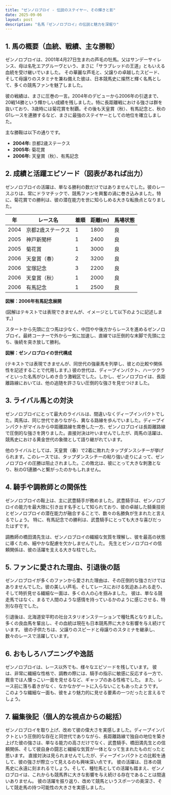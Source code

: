 ```yaml
---
title: "ゼンノロブロイ - 伝説のステイヤー、その輝きと影"
date: 2025-09-06
layout: post
description: "名馬『ゼンノロブロイ』の伝説と魅力を深堀り"
---
```


## 1. 馬の概要（血統、戦績、主な勝鞍）

ゼンノロブロイは、2001年4月27日生まれの芦毛の牡馬。父はサンデーサイレンス、母は名牝エアグルーヴという、まさに「サラブレッドの王道」ともいえる血統を受け継いでいました。  その華麗な芦毛と、父譲りの卓越したスピード、そして母譲りのスタミナを兼ね備えた彼は、日本競馬史に燦然と輝く名馬として、多くの競馬ファンを魅了しました。

彼の戦績は、まさに圧巻の一言。2004年のデビューから2006年の引退まで、20戦14勝という輝かしい成績を残しました。特に長距離戦における強さは群を抜いており、3歳時には菊花賞を制覇。その後も天皇賞（秋）、有馬記念と、秋のG1レースを連勝するなど、まさに最強のステイヤーとしての地位を確立しました。

主な勝鞍は以下の通りです。

* **2004年:** 京都2歳ステークス
* **2005年:** 菊花賞
* **2006年:** 天皇賞（秋）、有馬記念


## 2. 成績と活躍エピソード（図表があれば出力）

ゼンノロブロイの活躍は、単なる勝利の数だけではありませんでした。彼のレースぶりは、常にドラマチックで、競馬ファンを興奮の渦に巻き込みました。特に、菊花賞での勝利は、彼の潜在能力を世に知らしめる大きな転換点となりました。

| 年 | レース名          | 着順 | 距離(m) | 馬場状態 |
|---|-----------------|-----|---------|---------|
| 2004 | 京都2歳ステークス | 1   | 1800     | 良       |
| 2005 | 神戸新聞杯        | 1   | 2400     | 良       |
| 2005 | 菊花賞          | 1   | 3000     | 良       |
| 2006 | 天皇賞（春）      | 2   | 3200     | 良       |
| 2006 | 宝塚記念        | 3   | 2200     | 良       |
| 2006 | 天皇賞（秋）      | 1   | 2000     | 良       |
| 2006 | 有馬記念        | 1   | 2500     | 良       |


**図解：2006年有馬記念展開**

(図解はテキストでは表現できませんが、イメージとして以下のように記述します。)

スタートから先頭に立つ馬は少なく、中団やや後方からレースを進めるゼンノロブロイ。最終コーナーで外から一気に加速し、直線では圧倒的な末脚で先頭に立ち、後続を突き放して勝利。


**図解：ゼンノロブロイの世代構成**

(テキストでは表現できませんが、同世代の強豪馬を列挙し、彼との比較や関係性を記述することで代用します。)  彼の世代は、ディープインパクト、ハーツクライといった名馬がひしめき合う激戦区でした。しかし、ゼンノロブロイは、長距離路線においては、他の追随を許さない圧倒的な強さを見せつけました。


## 3. ライバル馬との対決

ゼンノロブロイにとって最大のライバルは、間違いなくディープインパクトでした。両馬は、同じ世代でありながら、異なる路線を歩んでいました。ディープインパクトがマイルから中距離路線を席巻した一方、ゼンノロブロイは長距離路線で圧倒的な強さを誇りました。直接対決は叶いませんでしたが、両馬の活躍は、競馬史における黄金世代の象徴として語り継がれています。

他のライバルとしては、天皇賞（春）で2着に敗れたタップダンスシチーが挙げられます。このレースでは、タップダンスシチーの粘り強い走りによって、ゼンノロブロイの圧勝は阻止されました。この敗北は、彼にとって大きな刺激となり、秋のG1連勝へと繋がったのかもしれません。


## 4. 騎手や調教師との関係性

ゼンノロブロイの鞍上は、主に武豊騎手が務めました。武豊騎手は、ゼンノロブロイの能力を最大限に引き出す名手として知られており、彼の卓越した騎乗技術とゼンノロブロイの潜在能力が融合することで、数々の名勝負が生まれたと言えるでしょう。  特に、有馬記念での勝利は、武豊騎手にとっても大きな喜びだったはずです。

調教師の橋田満先生は、ゼンノロブロイの繊細な気質を理解し、彼を最高の状態に導くため、細やかな配慮を欠かしませんでした。  先生とゼンノロブロイの信頼関係は、彼の活躍を支える大きな柱でした。


## 5. ファンに愛された理由、引退後の話

ゼンノロブロイが多くのファンから愛された理由は、その圧倒的な強さだけではありませんでした。彼の美しい芦毛、そしてレースにおける気迫あふれる走り、そして時折見せる繊細な一面は、多くの人の心を掴みました。  彼は、単なる競走馬ではなく、まるで人間のような感情を持っているかのように感じさせる、特別な存在でした。

引退後は、北海道安平町の社台スタリオンステーションで種牡馬となりました。多くの良血馬を輩出し、その血統は現在も日本競馬界に大きな影響を与え続けています。  彼の子供たちは、父譲りのスピードと母譲りのスタミナを継承し、数々のレースで活躍しています。


## 6. おもしろハプニングや逸話

ゼンノロブロイは、レース以外でも、様々なエピソードを残しています。  彼は、非常に繊細な性格で、調教の際には、騎手の指示に敏感に反応する一方で、厩舎では人懐っこい一面を見せるなど、ギャップのある性格でした。  また、レース前に落ち着きがなく、なかなかゲートに入らないこともあったようです。  このような繊細な一面も、彼をより魅力的に見せる要素の一つだったと言えるでしょう。


## 7. 編集後記（個人的な視点からの総括）

ゼンノロブロイを取り上げ、改めて彼の偉大さを実感しました。ディープインパクトという圧倒的な存在と同世代でありながら、長距離路線で独自の地位を築き上げた彼の強さは、単なる能力の高さだけでなく、武豊騎手、橋田満先生との信頼関係、そして彼自身の闘志と繊細な気質が一体となって生まれたものだったと思います。  直接対決は見られませんでしたが、ディープインパクトとの比較を通して、彼の強さが際立って見えるのも興味深い点です。  彼の活躍は、日本の競馬史に永遠に刻まれるでしょう。そして、種牡馬としての活躍も踏まえ、ゼンノロブロイは、これからも競馬界に大きな影響を与え続ける存在であることは間違いありません。  彼の活躍を振り返り、改めて競馬というスポーツの奥深さ、そして競走馬の持つ可能性の大きさを実感しました。
